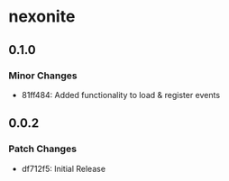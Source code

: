 # nexonite

## 0.1.0

### Minor Changes

-   81ff484: Added functionality to load & register events

## 0.0.2

### Patch Changes

-   df712f5: Initial Release
